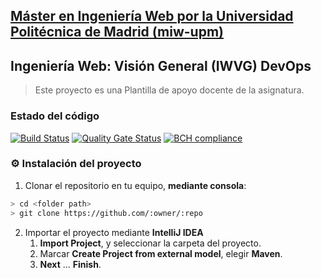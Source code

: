 ## [Máster en Ingeniería Web por la Universidad Politécnica de Madrid (miw-upm)](http://miw.etsisi.upm.es)
## Ingeniería Web: Visión General (IWVG) DevOps
> Este proyecto es una Plantilla de apoyo docente de la asignatura.

### Estado del código
[![Build Status](https://travis-ci.org/PabloCC/iwvg-devops-pablo-coronado.svg?branch=master)](https://travis-ci.org/PabloCC/iwvg-devops-pablo-coronado)
[![Quality Gate Status](https://sonarcloud.io/api/project_badges/measure?project=pablo.coronado%3Aiwvg-devops-pcc&metric=alert_status)](https://sonarcloud.io/dashboard?id=pablo.coronado%3Aiwvg-devops-pcc)
[![BCH compliance](https://bettercodehub.com/edge/badge/PabloCC/iwvg-devops-pablo-coronado?branch=master)](https://bettercodehub.com/)

### :gear: Instalación del proyecto
1. Clonar el repositorio en tu equipo, **mediante consola**:
```sh
> cd <folder path>
> git clone https://github.com/:owner/:repo
```
2. Importar el proyecto mediante **IntelliJ IDEA**
   1. **Import Project**, y seleccionar la carpeta del proyecto.
   1. Marcar **Create Project from external model**, elegir **Maven**.
   1. **Next** … **Finish**.
